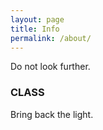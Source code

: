 ```yaml
---
layout: page
title: Info
permalink: /about/
---
```


Do not look further. 

### CLASS

Bring back the light.





